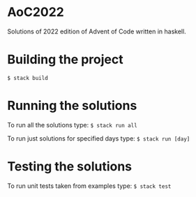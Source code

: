 # AoC2022

Solutions of 2022 edition of Advent of Code written in haskell.

# Building the project
```$ stack build```

# Running the solutions
To run all the solutions type:
```$ stack run all```

To run just solutions for specified days type:
```$ stack run [day]```

# Testing the solutions
To run unit tests taken from examples type:
```$ stack test```
